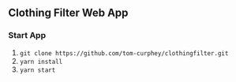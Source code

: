 ## Clothing Filter Web App

### Start App

1. `git clone https://github.com/tom-curphey/clothingfilter.git`
2. `yarn install`
3. `yarn start`
